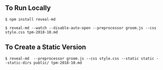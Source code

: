 
## To Run Locally

    $ npm install reveal-md

    $ reveal-md --watch --disable-auto-open --preprocessor groom.js --css style.css tpm-2018-10.md

## To Create a Static Version

    $ reveal-md  --preprocessor groom.js --css style.css --static static --static-dirs public/ tpm-2018-10.md


